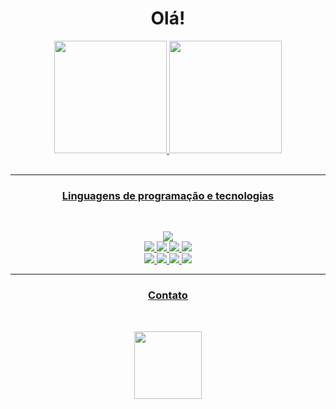 <h1 align="center">Olá!</h1>

<div align="center">
  <a href="https://github.com/johnoliveira06">
  <img height="180em" src="https://github-readme-stats.vercel.app/api?username=johnoliveira06&show_icons=true&theme=midnight-purple&include_all_commits=true&count_private=true"/>
  <img height="180em" src="https://github-readme-stats.vercel.app/api/top-langs/?username=johnoliveira06&layout=compact&langs_count=5&theme=midnight-purple"/>
</div>
<br/>

---

<h3 align="center">
  Linguagens de programação e tecnologias
</h3>
<br/>
<p align="center">
  <img style="width: auto;" src="https://img.shields.io/badge/Linux_Mint-292e33?style=flat-square&logo=linux-mint&logoColor=white"> 
  <br>
  <img style="width: auto;" src="https://img.shields.io/badge/Python-292e33?style=flat-square&logo=Python&logoColor=white"> 
  <img style="width: auto;" src="https://img.shields.io/badge/Git-292e33?style=flat-square&logo=Git&logoColor=white">
  <img style="width: auto;" src="https://img.shields.io/badge/MySQL-292e33?style=flat-square&logo=mysql&logoColor=white">
  <img style="width: auto;" src="https://img.shields.io/badge/MongoDB-292e33?style=flat-square&logo=MongoDB&logoColor=white">
  <br>
  <img style="width: auto;" src="https://img.shields.io/badge/HTML-292e33?style=flat-square&logo=html5&logoColor=white">
  <img style="width: auto;" src="https://img.shields.io/badge/Pandas-292e33?style=flat-square&logo=pandas&logoColor=white">
  <img style="width: auto;" src="https://img.shields.io/badge/Numpy-292e33?style=flat-square&logo=numpy&logoColor=white">
  <img style="width: auto;" src="https://img.shields.io/badge/Colab-292e33?style=flat-square&logo=googlecolab&color=292e33">
</p>

---

<h3 align="center">
  Contato
</h3>
<br/>
<p align="center">
  <a href="https://www.linkedin.com/in/jonathanoliveira06/"><img style="width: 108px;" src="https://img.shields.io/badge/LinkedIn-292e33?style=flat-square&logo=LinkedIn&logoColor=fff"></a>
</p>
